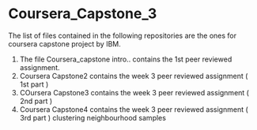 # Coursera_Capstone_3
The list of files contained in the following repositories are the ones for coursera capstone project by IBM. 

1. The file Coursera_capstone intro.. contains the 1st peer reviewed assignment. 
2. Coursera Capstone2 contains the week 3 peer reviewed assignment ( 1st part )
3. COursera Capstone3 contains the week 3 peer reviewed assignment ( 2nd part )
3. Coursera Capstone4 contains the week 3 peer reviewed assignment ( 3rd part ) clustering neighbourhood samples

